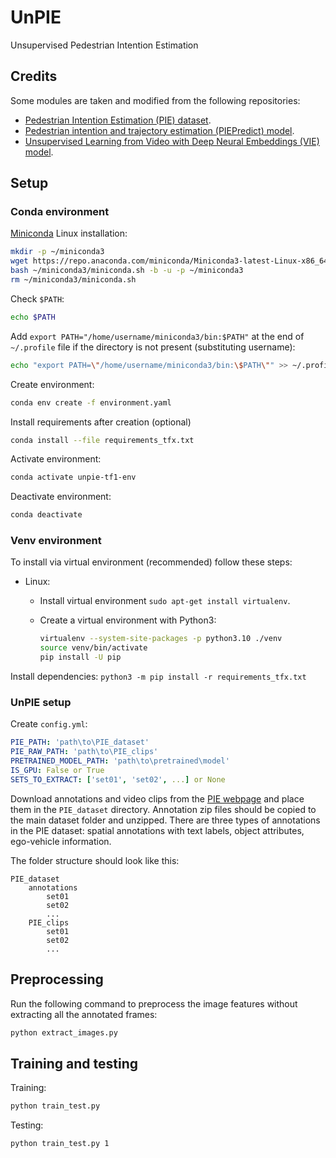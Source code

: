 # UnPIE
Unsupervised Pedestrian Intention Estimation

## Credits
Some modules are taken and modified from the following repositories:
- [Pedestrian Intention Estimation (PIE) dataset](http://data.nvision2.eecs.yorku.ca/PIE_dataset/).
- [Pedestrian intention and trajectory estimation (PIEPredict) model](https://github.com/aras62/PIEPredict).
- [Unsupervised Learning from Video with Deep Neural Embeddings (VIE) model](https://github.com/neuroailab/VIE).

## Setup

### Conda environment

[Miniconda](https://docs.anaconda.com/miniconda/) Linux installation:
  
  ```bash
  mkdir -p ~/miniconda3
  wget https://repo.anaconda.com/miniconda/Miniconda3-latest-Linux-x86_64.sh -O ~/miniconda3/miniconda.sh
  bash ~/miniconda3/miniconda.sh -b -u -p ~/miniconda3
  rm ~/miniconda3/miniconda.sh
  ```

Check `$PATH`:
  ```bash
  echo $PATH
  ```

Add `export PATH="/home/username/miniconda3/bin:$PATH"` at the end of `~/.profile` file if the directory is not present (substituting username):
  
  ```bash
  echo "export PATH=\"/home/username/miniconda3/bin:\$PATH\"" >> ~/.profile
  ```

Create environment:
  ```bash
  conda env create -f environment.yaml
  ```

Install requirements after creation (optional)
  ```bash
  conda install --file requirements_tfx.txt
  ```

Activate environment:
  ```bash
  conda activate unpie-tf1-env
  ```

Deactivate environment:
  ```bash
  conda deactivate
  ```

### Venv environment

To install via virtual environment (recommended) follow these steps:

- Linux:

    - Install virtual environment `sudo apt-get install virtualenv`.

    - Create a virtual environment with Python3:

      ```bash
      virtualenv --system-site-packages -p python3.10 ./venv
      source venv/bin/activate
      pip install -U pip
      ```

Install dependencies:
`python3 -m pip install -r requirements_tfx.txt`

### UnPIE setup

Create `config.yml`:

  ```yaml
  PIE_PATH: 'path\to\PIE_dataset'
  PIE_RAW_PATH: 'path\to\PIE_clips'
  PRETRAINED_MODEL_PATH: 'path\to\pretrained\model'
  IS_GPU: False or True
  SETS_TO_EXTRACT: ['set01', 'set02', ...] or None
  ```

Download annotations and video clips from the [PIE webpage](http://data.nvision2.eecs.yorku.ca/PIE_dataset/) and place them in the `PIE_dataset` directory. 
Annotation zip files should be copied to the main dataset folder and unzipped. There are three types of annotations in the PIE dataset: spatial annotations with text labels, object attributes, ego-vehicle information.

The folder structure should look like this:

```
PIE_dataset
    annotations
        set01
        set02
        ...
    PIE_clips
        set01
        set02
        ...

```

## Preprocessing
Run the following command to preprocess the image features without extracting all the annotated frames:

  ```bash
  python extract_images.py
  ```

## Training and testing

  Training:
  ```bash
  python train_test.py
  ```

  Testing:
  ```bash
  python train_test.py 1
  ```

